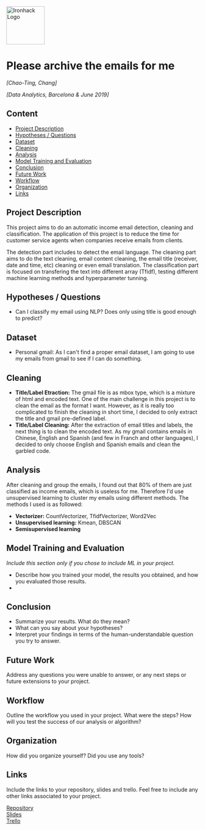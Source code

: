 <img src="https://bit.ly/2VnXWr2" alt="Ironhack Logo" width="100"/>

# Please archive the emails for me
*[Chao-Ting, Chang]*

*[Data Analytics, Barcelona & June 2019]*

## Content
- [Project Description](#project-description)
- [Hypotheses / Questions](#hypotheses-/-questions)
- [Dataset](#dataset)
- [Cleaning](#cleaning)
- [Analysis](#analysis)
- [Model Training and Evaluation](#model-training-and-evaluation)
- [Conclusion](#conclusion)
- [Future Work](#future-work)
- [Workflow](#workflow)
- [Organization](#organization)
- [Links](#links)

<a name="project-description"></a>

## Project Description
This project aims to do an automatic income email detection, cleaning and classification. The application of this project is to reduce the time for customer service agents when companies receive emails from clients.  

The detection part includes to detect the email language. The cleaning part aims to do the text cleaning, email content cleaning, the email title (receiver, date and time, etc) cleaning or even email translation. The classification part is focused on transfering the text into different array (Tfidf), testing different machine learning methods and hyperparameter tunning. 

<a name="hypotheses-/-questions"></a>

## Hypotheses / Questions
* Can I classify my email using NLP? Does only using title is good enough to predict?  

<a name="dataset"></a>

## Dataset
* Personal gmail: As I can't find a proper email dataset, I am going to use my emails from gmail to see if I can do something.

<a name="cleaning"></a>

## Cleaning
* **Title/Label Etraction:** The gmail file is as mbox type, which is a mixture of html and encoded text. One of the main challenge in this project is to clean the email as the format I want. However, as it is really too complicated to finish the cleaning in short time, I decided to only extract the title and gmail pre-defined label.  
* **Title/Label Cleaning:** After the extraction of email titles and labels, the next thing is to clean the encoded text. As my gmail contains emails in Chinese, English and Spanish (and few in Franch and other languages), I decided to only choose English and Spanish emails and clean the garbled code.  


<a name="analysis"></a>

## Analysis  
After cleaning and group the emails, I found out that 80% of them are just classified as income emails, which is useless for me. Therefore I'd use unsupervised learning to cluster my emails using different methods. The methods I used is as followed:
* **Vectorizer:** CountVectorizer, TfidfVectorizer, Word2Vec
* **Unsupervised learning:** Kmean, DBSCAN
* **Semisupervised learning**

<a name="model-training-and-evaluation"></a>

## Model Training and Evaluation
*Include this section only if you chose to include ML in your project.*
* Describe how you trained your model, the results you obtained, and how you evaluated those results.
* 


<a name="conclusion"></a>

## Conclusion
* Summarize your results. What do they mean?
* What can you say about your hypotheses?
* Interpret your findings in terms of the human-understandable question you try to answer.

<a name="future-work"></a>

## Future Work
Address any questions you were unable to answer, or any next steps or future extensions to your project.

<a name="workflow"></a>

## Workflow
Outline the workflow you used in your project. What were the steps?
How will you test the success of our analysis or algorithm?

<a name="organization"></a>

## Organization
How did you organize yourself? Did you use any tools?

<a name="links"></a>

## Links
Include the links to your repository, slides and trello. Feel free to include any other links associated to your project. 

[Repository](https://github.com/ChaotingChang/Project-Week-8-Final-Project)  
[Slides](https://docs.google.com/presentation/d/1_31WyJRuZVAzHJ3LNYqA1qXgcb4BPY4LoYQ3RQYOI2A/edit#slide=id.p1)  
[Trello](https://trello.com/invite/b/tmDxpkjY/9a2f4ce2fa925dd477db7fdca7ae0bf5/projecweek8finalproject)  
